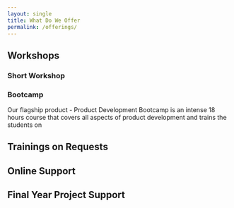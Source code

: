 ```yaml
---
layout: single
title: What Do We Offer
permalink: /offerings/
---
```


## Workshops

### Short Workshop

### Bootcamp
Our flagship product - Product Development Bootcamp is an intense 18 hours course that covers all aspects of product development and trains the students on 

## Trainings on Requests

## Online Support

## Final Year Project Support
